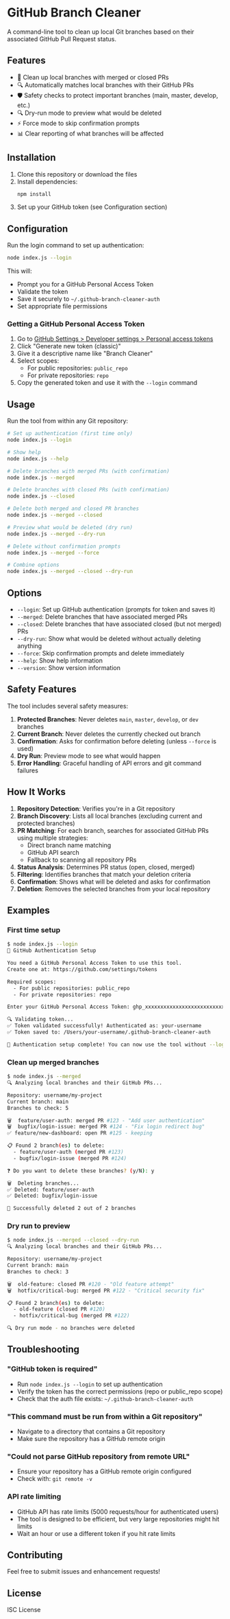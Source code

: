# GitHub Branch Cleaner

A command-line tool to clean up local Git branches based on their associated GitHub Pull Request status.

## Features

- 🧹 Clean up local branches with merged or closed PRs
- 🔍 Automatically matches local branches with their GitHub PRs
- 🛡️ Safety checks to protect important branches (main, master, develop, etc.)
- 🔍 Dry-run mode to preview what would be deleted
- ⚡ Force mode to skip confirmation prompts
- 📊 Clear reporting of what branches will be affected

## Installation

1. Clone this repository or download the files
2. Install dependencies:
   ```bash
   npm install
   ```
3. Set up your GitHub token (see Configuration section)

## Configuration

Run the login command to set up authentication:

```bash
node index.js --login
```

This will:
- Prompt you for a GitHub Personal Access Token
- Validate the token
- Save it securely to `~/.github-branch-cleaner-auth`
- Set appropriate file permissions

### Getting a GitHub Personal Access Token

1. Go to [GitHub Settings > Developer settings > Personal access tokens](https://github.com/settings/tokens)
2. Click "Generate new token (classic)"
3. Give it a descriptive name like "Branch Cleaner"
4. Select scopes:
   - For public repositories: `public_repo`
   - For private repositories: `repo`
5. Copy the generated token and use it with the `--login` command

## Usage

Run the tool from within any Git repository:

```bash
# Set up authentication (first time only)
node index.js --login

# Show help
node index.js --help

# Delete branches with merged PRs (with confirmation)
node index.js --merged

# Delete branches with closed PRs (with confirmation)
node index.js --closed

# Delete both merged and closed PR branches
node index.js --merged --closed

# Preview what would be deleted (dry run)
node index.js --merged --dry-run

# Delete without confirmation prompts
node index.js --merged --force

# Combine options
node index.js --merged --closed --dry-run
```

## Options

- `--login`: Set up GitHub authentication (prompts for token and saves it)
- `--merged`: Delete branches that have associated merged PRs
- `--closed`: Delete branches that have associated closed (but not merged) PRs
- `--dry-run`: Show what would be deleted without actually deleting anything
- `--force`: Skip confirmation prompts and delete immediately
- `--help`: Show help information
- `--version`: Show version information

## Safety Features

The tool includes several safety measures:

1. **Protected Branches**: Never deletes `main`, `master`, `develop`, or `dev` branches
2. **Current Branch**: Never deletes the currently checked out branch
3. **Confirmation**: Asks for confirmation before deleting (unless `--force` is used)
4. **Dry Run**: Preview mode to see what would happen
5. **Error Handling**: Graceful handling of API errors and git command failures

## How It Works

1. **Repository Detection**: Verifies you're in a Git repository
2. **Branch Discovery**: Lists all local branches (excluding current and protected branches)
3. **PR Matching**: For each branch, searches for associated GitHub PRs using multiple strategies:
   - Direct branch name matching
   - GitHub API search
   - Fallback to scanning all repository PRs
4. **Status Analysis**: Determines PR status (open, closed, merged)
5. **Filtering**: Identifies branches that match your deletion criteria
6. **Confirmation**: Shows what will be deleted and asks for confirmation
7. **Deletion**: Removes the selected branches from your local repository

## Examples

### First time setup
```bash
$ node index.js --login
🔐 GitHub Authentication Setup

You need a GitHub Personal Access Token to use this tool.
Create one at: https://github.com/settings/tokens

Required scopes:
  - For public repositories: public_repo
  - For private repositories: repo

Enter your GitHub Personal Access Token: ghp_xxxxxxxxxxxxxxxxxxxxxxxxxxxxxxxxxxxx

🔍 Validating token...
✅ Token validated successfully! Authenticated as: your-username
✅ Token saved to: /Users/your-username/.github-branch-cleaner-auth

🎉 Authentication setup complete! You can now use the tool without --login.
```

### Clean up merged branches
```bash
$ node index.js --merged
🔍 Analyzing local branches and their GitHub PRs...

Repository: username/my-project
Current branch: main
Branches to check: 5

🗑️  feature/user-auth: merged PR #123 - "Add user authentication"
🗑️  bugfix/login-issue: merged PR #124 - "Fix login redirect bug"
✅ feature/new-dashboard: open PR #125 - keeping

📋 Found 2 branch(es) to delete:
  - feature/user-auth (merged PR #123)
  - bugfix/login-issue (merged PR #124)

❓ Do you want to delete these branches? (y/N): y

🗑️  Deleting branches...
✅ Deleted: feature/user-auth
✅ Deleted: bugfix/login-issue

🎉 Successfully deleted 2 out of 2 branches
```

### Dry run to preview
```bash
$ node index.js --merged --closed --dry-run
🔍 Analyzing local branches and their GitHub PRs...

Repository: username/my-project
Current branch: main
Branches to check: 3

🗑️  old-feature: closed PR #120 - "Old feature attempt"
🗑️  hotfix/critical-bug: merged PR #122 - "Critical security fix"

📋 Found 2 branch(es) to delete:
  - old-feature (closed PR #120)
  - hotfix/critical-bug (merged PR #122)

🔍 Dry run mode - no branches were deleted
```

## Troubleshooting

### "GitHub token is required"
- Run `node index.js --login` to set up authentication
- Verify the token has the correct permissions (repo or public_repo scope)
- Check that the auth file exists: `~/.github-branch-cleaner-auth`

### "This command must be run from within a Git repository"
- Navigate to a directory that contains a Git repository
- Make sure the repository has a GitHub remote origin

### "Could not parse GitHub repository from remote URL"
- Ensure your repository has a GitHub remote origin configured
- Check with: `git remote -v`

### API rate limiting
- GitHub API has rate limits (5000 requests/hour for authenticated users)
- The tool is designed to be efficient, but very large repositories might hit limits
- Wait an hour or use a different token if you hit rate limits

## Contributing

Feel free to submit issues and enhancement requests!

## License

ISC License
